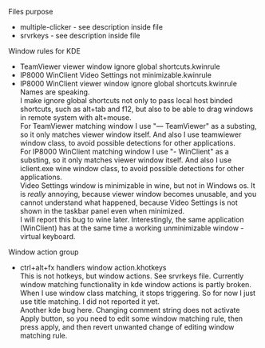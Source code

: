 Files purpose
- multiple-clicker - see description inside file
- srvrkeys - see description inside file

Window rules for KDE
- TeamViewer viewer window ignore global shortcuts.kwinrule
- IP8000 WinClient Video Settings not minimizable.kwinrule
- IP8000 WinClient viewer window ignore global shortcuts.kwinrule<br>
Names are speaking.<br>
I make ignore global shortcuts not only to pass local host binded shortcuts, such as alt+tab and f12, but also to be able to drag windows in remote system with alt+mouse.<br>
For TeamViewer matching window I use "— TeamViewer" as a substing, so it only matches viewer window itself. And also I use teamwiewer window class, to avoid possible detections for other applications.<br>
For IP8000 WinClient matching window I use "- WinClient" as a substing, so it only matches viewer window itself. And also I use iclient.exe wine window class, to avoid possible detections for other applications.<br>
Video Settings window is minimizable in wine, but not in Windows os. It is _really_ annoying, because viewer window becomes unusable, and you cannot understand what happened, because Video Settings is not shown in the taskbar panel even when minimized.<br>
I will report this bug to wine later. Interestingly, the same application (WinClient) has at the same time a working unminimizable window - virtual keyboard.

Window action group
- ctrl+alt+fx handlers window action.khotkeys<br>
This is not hotkeys, but window actions. See srvrkeys file. Currently window matching functionality in kde window actions is partly broken. When I use window class matching, it stops triggering. So for now I just use title matching. I did not reported it yet.<br>
Another kde bug here. Changing comment string does not activate Apply button, so you need to edit some window matching rule, then press apply, and then revert unwanted change of editing window matching rule.
